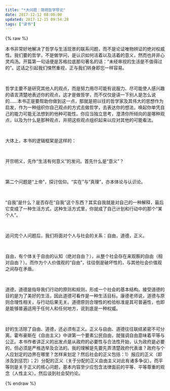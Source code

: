 ```yaml
---
title: "*大问题：简明哲学导论"
date: 2017-12-12 08:00:00
updated: 2017-12-15 09:54:28
tags: ["读书"]
---
```

{% raw %}
<p>本书非常好地解决了哲学与生活现景的联系问题，而不是论证唯物辨证的绝对权威性。我们要的哲学，不是做学问，是认识如何活着以及活着的意义，然而也并非心灵鸡汤。开篇第一句话便是苏格拉底那句著名的话：“未经审视的生活是不值得过的”。这话之引起我们悚然重视，正与我们转身即忘一样容易。<br/></p><p><br/></p><p>哲学主要不是研究其他人的观点，而是努力用尽可能有说服力、尽可能使人感兴趣的语言清楚地表述你的观点，这才是做哲学，而不仅仅是读一下别人是怎么说的……本书正是要帮助你做到这一点，那就是把以往的哲学家及其伟大的思想作为启发，作为一种组织你自己观点的方式去做哲学，去表达你的想法，唤起你单凭自己的能力可能无法想到的他种可能性。你应当独立思考，澄清你所倾向的是哪种观点，以及为什么是那种观点，并把这些观点组织起来以应对其他的可能看法。<br/></p><p><br/></p><p>大体上，本书的逻辑框架是这样的：</p><p><br/></p><p>开宗明义，先作“生活有何意义”的发问。首先什么是“意义”？</p><p><br/></p><p>第二个问题是“上帝”，探讨信仰。“实在”与“真理”，亦本体论与认识论。</p><p><br/></p><p>“自我”是什么？是否存在“自我”这个东西？其实自我就是对自己的一种解释，最后它变成了一种生活方式，这种生活方式里，你就成了自己计划和行动中的那个“某个人”。</p><p><br/></p><p>追问完个人问题后，我们将面对个人与社会的关系：自由，道德，正义。</p><p><br/></p><p>自由，有个体关于自由的认知（绝对自由？），从整个社会存在来观察的自由（相对自由？）。而作为个人价值观的“自由”，往往倒是破坏性的，与其他社会价值观之间存在矛盾。</p><p><br/></p><p>道德，道德是指导我们行动的原则和规则，形成一个社会的基本结构。接受道德的目的是为了美好的生活，因此道德可看作是一种生活目标。康德老师说，道德与原则合理性相关，与行动后果无关。道德原则合理性的检验标准是其可普遍性，也即是能够普遍适用于任何人和任何地方，说到底是一种权威。</p><p><br/></p><p>好的生活除了自由、道德，还必须有正义。正义与自由、道德往往联结紧密不可分离。霍布豪斯在《自由主义》中讲第一个要素公民自由，就强调自由意味着平等与公正。本书作者讲正义的出发点是从政府的必要性与合法性开始，认为政府是必要的，但必须是严格选举及合法的。我的理解是先要先弄清楚政府代表谁？政府与个人应划定的边界在哪里？怎样来划定？然后社会的正义包括：1）报应的正义（即涉及到惩罚）；2）分配的正义（关于分配的正义自由主义对此有诸多争议）。而平等则是关于正义的核心问题，基本内容至少应包含法律面前的平等、平等尊重的观念（人性主义）。然后谈到社会契约论。</p>
{% endraw %}
